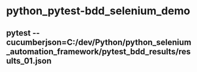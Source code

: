 # python_pytest-bdd_selenium_demo
## pytest --cucumberjson=C:/dev/Python/python_selenium_automation_framework/pytest_bdd_results/results_01.json
